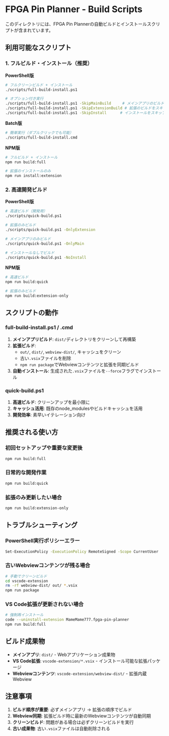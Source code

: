 # FPGA Pin Planner - Build Scripts

このディレクトリには、FPGA Pin Plannerの自動ビルドとインストールスクリプトが含まれています。

## 利用可能なスクリプト

### 1. フルビルド・インストール（推奨）

**PowerShell版**
```bash
# フルクリーンビルド + インストール
./scripts/full-build-install.ps1

# オプション付き実行
./scripts/full-build-install.ps1 -SkipMainBuild     # メインアプリのビルドをスキップ
./scripts/full-build-install.ps1 -SkipExtensionBuild # 拡張のビルドをスキップ 
./scripts/full-build-install.ps1 -SkipInstall      # インストールをスキップ
```

**Batch版**
```bash
# 簡単実行（ダブルクリックでも可能）
./scripts/full-build-install.cmd
```

**NPM版**
```bash
# フルビルド + インストール
npm run build:full

# 拡張のインストールのみ
npm run install:extension
```

### 2. 高速開発ビルド

**PowerShell版**
```bash
# 高速ビルド（開発用）
./scripts/quick-build.ps1

# 拡張のみビルド
./scripts/quick-build.ps1 -OnlyExtension

# メインアプリのみビルド
./scripts/quick-build.ps1 -OnlyMain

# インストールなしでビルド
./scripts/quick-build.ps1 -NoInstall
```

**NPM版**
```bash
# 高速ビルド
npm run build:quick

# 拡張のみビルド
npm run build:extension-only
```

## スクリプトの動作

### full-build-install.ps1 / .cmd
1. **メインアプリビルド**: `dist/`ディレクトリをクリーンして再構築
2. **拡張ビルド**: 
   - `out/`, `dist/`, `webview-dist/`, キャッシュをクリーン
   - 古い`.vsix`ファイルを削除
   - `npm run package`でWebviewコンテンツと拡張を同期ビルド
3. **自動インストール**: 生成された`.vsix`ファイルを`--force`フラグでインストール

### quick-build.ps1
1. **高速ビルド**: クリーンアップを最小限に
2. **キャッシュ活用**: 既存のnode_modulesやビルドキャッシュを活用
3. **開発効率**: 素早いイテレーション向け

## 推奨される使い方

### 初回セットアップや重要な変更後
```bash
npm run build:full
```

### 日常的な開発作業
```bash
npm run build:quick
```

### 拡張のみ更新したい場合
```bash
npm run build:extension-only
```

## トラブルシューティング

### PowerShell実行ポリシーエラー
```bash
Set-ExecutionPolicy -ExecutionPolicy RemoteSigned -Scope CurrentUser
```

### 古いWebviewコンテンツが残る場合
```bash
# 手動でクリーンビルド
cd vscode-extension
rm -rf webview-dist/ out/ *.vsix
npm run package
```

### VS Code拡張が更新されない場合
```bash
# 強制再インストール
code --uninstall-extension MameMame777.fpga-pin-planner
npm run build:full
```

## ビルド成果物

- **メインアプリ**: `dist/` - Webアプリケーション成果物
- **VS Code拡張**: `vscode-extension/*.vsix` - インストール可能な拡張パッケージ
- **Webviewコンテンツ**: `vscode-extension/webview-dist/` - 拡張内蔵Webview

## 注意事項

1. **ビルド順序が重要**: 必ずメインアプリ → 拡張の順序でビルド
2. **Webview同期**: 拡張ビルド時に最新のWebviewコンテンツが自動同期
3. **クリーンビルド**: 問題がある場合は必ずクリーンビルドを実行
4. **古い成果物**: 古い`.vsix`ファイルは自動削除される
